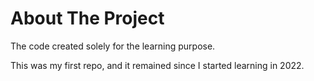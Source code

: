 # About The Project
The code created solely for the learning purpose.

This was my first repo, and it remained since I started learning in 2022.
